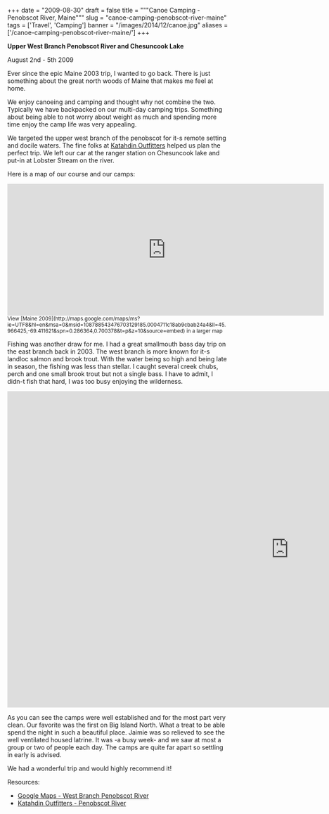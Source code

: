 
+++
date = "2009-08-30"
draft = false
title = """Canoe Camping - Penobscot River, Maine"""
slug = "canoe-camping-penobscot-river-maine"
tags = ['Travel', 'Camping']
banner = "/images/2014/12/canoe.jpg"
aliases = ['/canoe-camping-penobscot-river-maine/']
+++

**Upper West Branch Penobscot River and Chesuncook Lake**

August 2nd - 5th 2009

Ever since the epic Maine 2003 trip, I wanted to go back. There is just something about the great north woods of Maine that makes me feel at home.

We enjoy canoeing and camping and thought why not combine the two. Typically we have backpacked on our multi-day camping trips. Something about being able to not worry about weight as much and spending more time enjoy the camp life was very appealing.

We targeted the upper west branch of the penobscot for it-s remote setting and docile waters. The fine folks at [Katahdin Outfitters](http://www.katahdinoutfitters.com) helped us plan the perfect trip. We left our car at the ranger station on Chesuncook lake and put-in at Lobster Stream on the river.

Here is a map of our course and our camps:  
<div class="videoWrapper"><iframe frameborder="0" height="300" marginheight="0" marginwidth="0" scrolling="no" src="http://maps.google.com/maps/ms?ie=UTF8&hl=en&msa=0&msid=108788543476703129185.0004711c18ab9cbab24a4&ll=45.966425,-69.411621&spn=0.286364,0.700378&t=p&z=10&output=embed" width="720" title="Map"></iframe>  
<small>View [Maine 2009](http://maps.google.com/maps/ms?ie=UTF8&hl=en&msa=0&msid=108788543476703129185.0004711c18ab9cbab24a4&ll=45.966425,-69.411621&spn=0.286364,0.700378&t=p&z=10&source=embed) in a larger map</small>
</div>


Fishing was another draw for me. I had a great smallmouth bass day trip on the east branch back in 2003. The west branch is more known for it-s landloc salmon and brook trout. With the water being so high and being late in season, the fishing was less than stellar. I caught several creek chubs, perch and one small brook trout but not a single bass. I have to admit, I didn-t fish that hard, I was too busy enjoying the wilderness.

<div class="videoWrapper">
    <iframe width="1280" height="720" src="https://www.youtube.com/embed/xboSdBhuvLo?rel=0&amp;controls=0" frameborder="0" allowfullscreen title="Canoe Camping the Upper WestBranch Penobscot River and Chesuncook Lake, Maine 2009 "></iframe>
</div>

As you can see the camps were well established and for the most part very clean. Our favorite was the first on Big Island North. What a treat to be able spend the night in such a beautiful place. Jaimie was so relieved to see the well ventilated housed latrine. It was -a busy week- and we saw at most a group or two of people each day. The camps are quite far apart so settling in early is advised.

We had a wonderful trip and would highly recommend it!

Resources:
- [Google Maps - West Branch Penobscot River](http://maps.google.com/maps/ms?ie=UTF8&hl=en&msa=0&msid=110070353070567409014.000464c4cf0087ffe18e9&z=10)  
- [Katahdin Outfitters - Penobscot River](http://www.katahdinoutfitters.com/penobscot.htm)




